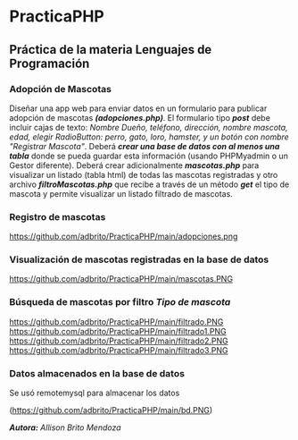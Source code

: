 # PracticaPHP
## Práctica de la materia Lenguajes de Programación
### Adopción de Mascotas
Diseñar una app web para enviar datos en un formulario para publicar adopción de mascotas ***(adopciones.php)***. El formulario tipo ***post*** debe incluir cajas de texto: *Nombre Dueño, teléfono, dirección, nombre mascota, edad, elegir RadioButton: perro, gato, loro, hamster, y un botón con nombre "Registrar Mascota"*.
Deberá ***crear una base de datos con al menos una tabla*** donde se pueda guardar esta información (usando PHPMyadmin o un Gestor diferente).
Deberá crear adicionalmente ***mascotas.php*** para visualizar un listado (tabla html) de todas las mascotas registradas y otro archivo ***filtroMascotas.php*** que recibe a través de un método ***get*** el tipo de mascota y permite visualizar un listado filtrado de mascotas.

### Registro de mascotas
https://github.com/adbrito/PracticaPHP/main/adopciones.png

### Visualización de mascotas registradas en la base de datos
https://github.com/adbrito/PracticaPHP/main/mascotas.PNG

### Búsqueda de mascotas por filtro *Tipo de mascota*
https://github.com/adbrito/PracticaPHP/main/filtrado.PNG
https://github.com/adbrito/PracticaPHP/main/filtrado1.PNG
https://github.com/adbrito/PracticaPHP/main/filtrado2.PNG
https://github.com/adbrito/PracticaPHP/main/filtrado3.PNG


### Datos almacenados en la base de datos
Se usó remotemysql para almacenar los datos

(https://github.com/adbrito/PracticaPHP/main/bd.PNG)






***Autora:*** *Allison Brito Mendoza*